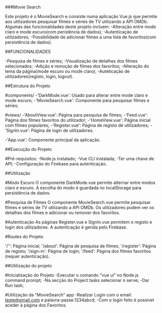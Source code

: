 ###Movie Search

Este projeto é o MovieSearch e consiste numa aplicação Vue.js que permite aos utilizadores pesquisar filmes e séries de TV utilizando a API OMDb.
Algumas das funcionalidades deste projeto incluem:
-Alteração entre mode claro e mode escuro(com peristência de dados);
-Autenticação de utilizadores;
-Possibilidade de adicionar filmes a uma lista de favoritos(com persistência de dados).


##FUNCIONALIDADES

-Pesquisa de filmes e séries;
-Visualização de detalhes dos filmes selecionados;
-Adição e remoção de filmes dos favoritos;
-Alteração do tema da página(mode escuro ou mode claro);
-Auteticação de utilizadores(registo, login, logout).


##Estrutura do Projeto

#components/
   -'DarkMode.vue': Usado para alterar entre mode claro e mode escuro;
   -'MovieSearch.vue': Componente para pesquisar filmes e séries;

#views/
   -'AboutView.vue': Página para pesquisa de filmes;
   -'Feed.vue': Página dos filmes favoritos do utilizador;
   -'HomeView.vue': Página inicial com filmes populares;
   -'Register.vue': Página de registo de utilizadores;
   -'SignIn.vue': Página de login de utilizadores.

-'App.vue': Componente principal da aplicação.


##Execução do Projeto

#Pré-requisitos:
   -Node.js instalado;
   -Vue CLI instalada;
   -Ter uma chave de API;
   -Configuração do Firebase para autenticação.


##Utilização

#Modo Escuro
O componente DarkMode.vue permite alternar entre modos claro e escuro. A escolha do modo é guardada no localStorage para persistência de dados.

#Pesquisa de Filmes
O componente MovieSearch.vue permite pesquisar filmes e séries de TV utilizando a API OMDb. Os utilizadores podem ver os detalhes dos filmes e adicionar ou remover dos favoritos.

#Autenticação
As páginas Register.vue e SignIn.vue permitem o registo e login dos utilizadores. A autenticação é gerida pelo Firebase.

#Routes do Projeto

'/'': Página inicial;
'/about': Página de pesquisa de filmes;
'/register': Página de registo;
'/sign-in': Página de login;
'/feed': Página dos filmes favoritos (requer autenticação).

##Utilização do projeto

#Inicialização do Projeto
   -Executar o comando "vue ui" no Node.js command prompt;
   -Na secção do Project tasks selecionar o serve;
   -Dar Run task;

#Utilização da "MovieSearch" app
   -Realizar Login com o email: teste@gmail.com e palavra-passe:1234abcd;
   -Com o login feito é possível aceder à página dos Favoritos.









